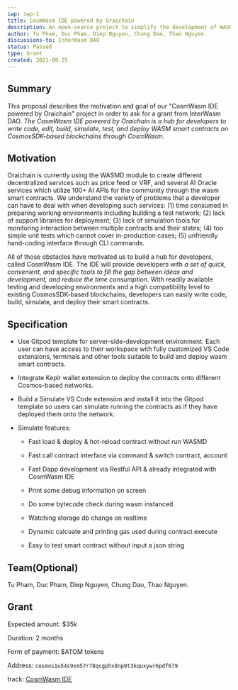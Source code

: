 ```yaml
---
iwp: iwp-1
title: CosmWasm IDE powered by Oraichain
description: An open-source project to simplify the development of WASM smart contracts on Cosmos-based networks: writing code, editing, testing, simulation, and deployment.
author: Tu Pham, Duc Pham, Diep Nguyen, Chung Dao, Thao Nguyen.
discussions-to: InterWasm DAO
status: Passed
type: Grant
created: 2021-08-25
---
```


## Summary

This proposal describes the motivation and goal of our "CosmWasm IDE powered by Oraichain" project in order to ask for a grant from InterWasm DAO. *The CosmWasm IDE powered by Oraichain is a hub for developers to write code, edit, build, simulate, test, and deploy WASM smart contracts on CosmosSDK-based blockchains through CosmWasm*. 

## Motivation

Oraichain is currently using the WASMD module to create different decentralized services such as price feed or VRF, and several AI Oracle services which utilize 100+ AI APIs for the community through the wasm smart contracts. We understand the variety of problems that a developer can have to deal with when developing such services: (1) time consumed in preparing working environments including building a test network; (2) lack of support libraries for deployment; (3) lack of simulation tools for monitoring interaction between multiple contracts and their states; (4) too simple unit tests which cannot cover in-production cases; (5) unfriendly hand-coding interface through CLI commands.

All of those obstacles have motivated us to build a hub for developers, called CosmWasm IDE. The IDE will provide developers with *a set of quick, convenient, and specific tools to fill the gap between ideas and development, and reduce the time consumption.* With readily available testing and developing environments and a high compatibility level to existing CosmosSDK-based blockchains, developers can easily write code, build, simulate, and deploy their smart contracts.

## Specification

- Use Gitpod template for server-side-development environment. Each user can have access to their workspace with fully customized VS Code extensions, terminals and other tools suitable to build and deploy wasm smart contracts.

- Integrate Keplr wallet extension to deploy the contracts onto different Cosmos-based networks.

- Build a Simulate VS Code extension and install it into the Gitpod template so users can simulate running the contracts as if they have deployed them onto the network.

- Simulate features:

    - Fast load & deploy & hot-reload contract without run WASMD
    
    - Fast call contract interface via command & switch contract, account
    
    - Fast Dapp development via Restful API & already integrated with CosmWasm IDE
    
    - Print some debug information on screen
    
    - Do some bytecode check during wasm instanced
    
    - Watching storage db change on realtime
    
    - Dynamic calcuate and printing gas used during contract execute
    
    - Easy to test smart contract without input a json string

## Team(Optional)

Tu Pham, Duc Pham, Diep Nguyen, Chung Dao, Thao Nguyen.

## Grant

Expected amount: $35k

Duration: 2 months

Form of payment: $ATOM tokens

Address: `cosmos1u54s9xm57r78qcgphx8np0t3kquxywr6pdf679`

track: [CosmWasm IDE](https://github.com/InterWasm/DAO/tree/main/projects/CosmWasm%20IDE)
